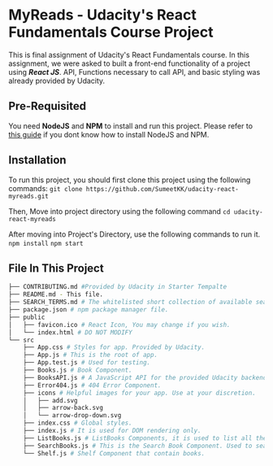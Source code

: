 # MyReads - Udacity's React Fundamentals Course Project

This is final assignment of Udacity's React Fundamentals course. In this assignment, we were asked to built a front-end functionality of a project using _**React JS**_. API, Functions necessary to call API, and basic styling was already provided by Udacity.

## Pre-Requisited
You need **NodeJS** and **NPM** to install and run this project.  Please refer to [this guide](https://gist.github.com/kazzkiq/fe702215173e795d49d0c1ffbea363b5) if you dont know how to install NodeJS and NPM.

## Installation
To run this project, you should first clone this project using the following commands:
`git clone https://github.com/SumeetKK/udacity-react-myreads.git`

Then, Move into project directory using the following command
`cd udacity-react-myreads`

After moving into Project's Directory, use the following commands to run it.
`npm install`
`npm start`


## File In This Project
```bash
├── CONTRIBUTING.md #Provided by Udacity in Starter Tempalte
├── README.md - This file.
├── SEARCH_TERMS.md # The whitelisted short collection of available search terms.
├── package.json # npm package manager file.
├── public
│   ├── favicon.ico # React Icon, You may change if you wish.
│   └── index.html # DO NOT MODIFY
└── src
    ├── App.css # Styles for app. Provided by Udacity.
    ├── App.js # This is the root of app. 
    ├── App.test.js # Used for testing.
    ├── Books.js # Book Component.
    ├── BooksAPI.js # A JavaScript API for the provided Udacity backend. 
    ├── Error404.js # 404 Error Component. 
    ├── icons # Helpful images for your app. Use at your discretion.
    │   ├── add.svg
    │   ├── arrow-back.svg
    │   └── arrow-drop-down.svg
    ├── index.css # Global styles. 
    ├── index.js # It is used for DOM rendering only.
    ├── ListBooks.js # ListBooks Components, it is used to list all the shelfs.
    ├── SearchBooks.js # This is the Search Book Component. Used to search the books.
    └── Shelf.js # Shelf Component that contain books.
    
```

